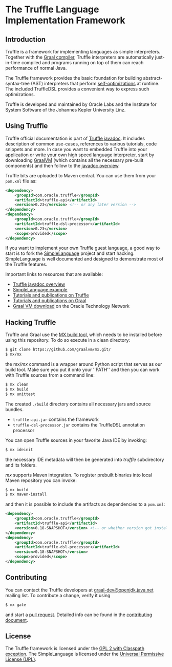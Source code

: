 # The Truffle Language Implementation Framework


## Introduction

Truffle is a framework for implementing languages as simple interpreters.
Together with the [Graal compiler](https://github.com/graalvm/graal-core/),
Truffle interpreters are automatically just-in-time compiled and programs
running on top of them can reach performance of normal Java.

The Truffle framework provides the basic foundation for building
abstract-syntax-tree (AST) interpreters that perform
[self-optimizations](http://dx.doi.org/10.1145/2384577.2384587) at runtime. The
included TruffleDSL provides a convenient way to express such optimizations.

Truffle is developed and maintained by Oracle Labs and the Institute for System
Software of the Johannes Kepler University Linz.

## Using Truffle

Truffle official documentation is part of [Truffle javadoc](http://graalvm.github.io/truffle/javadoc/).
It includes description of common use-cases, references to various tutorials,
code snippets and more. In case you want to embedded Truffle into your
application or write your own high speed language interpreter, start by
downloading [GraalVM](http://www.oracle.com/technetwork/oracle-labs/program-languages/overview/)
(which contains all the necessary pre-built components) and then follow to the
[javadoc overview](http://graalvm.github.io/truffle/javadoc/).

Truffle bits are uploaded to Maven central. You can use them from your
`pom.xml` file as:

```xml
<dependency>
    <groupId>com.oracle.truffle</groupId>
    <artifactId>truffle-api</artifactId>
    <version>0.23</version> <!-- or any later version -->
</dependency>
<dependency>
    <groupId>com.oracle.truffle</groupId>
    <artifactId>truffle-dsl-processor</artifactId>
    <version>0.23</version>
    <scope>provided</scope>
</dependency>
```

If you want to implement your own Truffle guest language, a good way to start is to fork the [SimpleLanguage](https://github.com/graalvm/simplelanguage) project and start hacking.
SimpleLanguage is well documented and designed to demonstrate most of the Truffle features.

Important links to resources that are available:
  - [Truffle javadoc overview](http://graalvm.github.io/truffle/javadoc/)
  - [SimpleLanguage example](https://github.com/graalvm/simplelanguage)
  - [Tutorials and publications on Truffle](https://github.com/graalvm/truffle/blob/master/docs/Publications.md)
  - [Tutorials and publications on Graal](https://github.com/graalvm/graal-core/blob/master/docs/Publications.md)
  - [Graal VM download](http://www.oracle.com/technetwork/oracle-labs/program-languages/overview/index-2301583.html) on the Oracle Technology Network


## Hacking Truffle

Truffle and Graal use the [MX build tool](https://github.com/graalvm/mx/),
which needs to be installed before using this repository. To do so execute
in a clean directory:

```bash
$ git clone https://github.com/graalvm/mx.git/
$ mx/mx
```

the mx/*mx* command is a wrapper around Python script that serves as our build tool.
Make sure you put it onto your ''PATH'' and then you can work with Truffle
sources from a command line:

```bash
$ mx clean
$ mx build
$ mx unittest
```

The created `./build` directory contains all necessary jars and source bundles.

  - `truffle-api.jar` contains the framework
  - `truffle-dsl-processor.jar` contains the TruffleDSL annotation processor

You can open Truffle sources in your favorite Java IDE by invoking:

```bash
$ mx ideinit
```

the necessary IDE metadata will then be generated into *truffle* subdirectory
and its folders.

*mx* supports Maven integration. To register prebuilt binaries into local Maven
repository you can invoke:

```bash
$ mx build
$ mx maven-install
```

and then it is possible to include the artifacts as dependencies to a `pom.xml`:

```xml
<dependency>
    <groupId>com.oracle.truffle</groupId>
    <artifactId>truffle-api</artifactId>
    <version>0.18-SNAPSHOT</version> <!-- or whether version got installed by mx maven-install -->
</dependency>
<dependency>
    <groupId>com.oracle.truffle</groupId>
    <artifactId>truffle-dsl-processor</artifactId>
    <version>0.18-SNAPSHOT</version>
    <scope>provided</scope>
</dependency>
```

## Contributing

You can contact the Truffle developers at graal-dev@openjdk.java.net mailing
list. To contribute a change, verify it using
```bash
$ mx gate
```
and start a [pull request](https://help.github.com/articles/using-pull-requests/).
Detailed info can be found in the [contributing document](CONTRIBUTING.md).

## License

The Truffle framework is licensed under the [GPL 2 with Classpath exception](https://github.com/graalvm/truffle/blob/master/LICENSE.GPL.md).
The SimpleLanguage is licensed under the [Universal Permissive License (UPL)](http://opensource.org/licenses/UPL).
